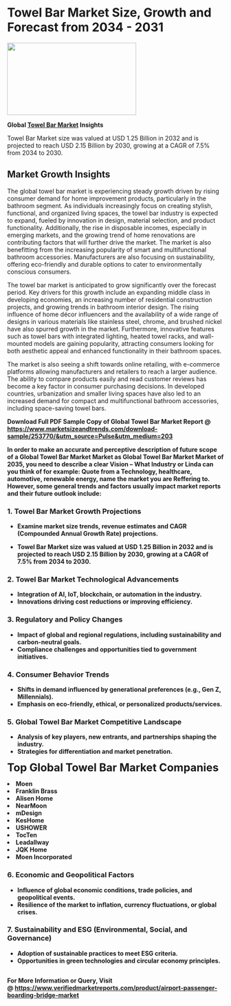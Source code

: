 <H1>Towel Bar Market Size, Growth and Forecast from 2034 - 2031</H1><img class="aligncenter size-medium wp-image-584254" src="https://thirdeyenews.in/wp-content/uploads/2034/09/Global-Market-Research-300x168.jpeg" alt="" width="300" height="168" /><p><strong>Global&nbsp;<a href="https://www.marketsizeandtrends.com/download-sample/253770/&amp;utm_source=Pulse&amp;utm_medium=203">Towel Bar Market</a> Insights</strong></p><p>Towel Bar Market size was valued at USD 1.25 Billion in 2032 and is projected to reach USD 2.15 Billion by 2030, growing at a CAGR of 7.5% from 2034 to 2030.</p><p><h2>Market Growth Insights</h2> <p>The global towel bar market is experiencing steady growth driven by rising consumer demand for home improvement products, particularly in the bathroom segment. As individuals increasingly focus on creating stylish, functional, and organized living spaces, the towel bar industry is expected to expand, fueled by innovation in design, material selection, and product functionality. Additionally, the rise in disposable incomes, especially in emerging markets, and the growing trend of home renovations are contributing factors that will further drive the market. The market is also benefitting from the increasing popularity of smart and multifunctional bathroom accessories. Manufacturers are also focusing on sustainability, offering eco-friendly and durable options to cater to environmentally conscious consumers.</p> <p><strong></strong></p> <p>The towel bar market is anticipated to grow significantly over the forecast period. Key drivers for this growth include an expanding middle class in developing economies, an increasing number of residential construction projects, and growing trends in bathroom interior design. The rising influence of home décor influencers and the availability of a wide range of designs in various materials like stainless steel, chrome, and brushed nickel have also spurred growth in the market. Furthermore, innovative features such as towel bars with integrated lighting, heated towel racks, and wall-mounted models are gaining popularity, attracting consumers looking for both aesthetic appeal and enhanced functionality in their bathroom spaces.</p> <p>The market is also seeing a shift towards online retailing, with e-commerce platforms allowing manufacturers and retailers to reach a larger audience. The ability to compare products easily and read customer reviews has become a key factor in consumer purchasing decisions. In developed countries, urbanization and smaller living spaces have also led to an increased demand for compact and multifunctional bathroom accessories, including space-saving towel bars.</p> <p><strong></p><p><span class=""><strong>Download Full PDF Sample Copy of Global Towel Bar Market Report</strong> @ <a href="https://www.marketsizeandtrends.com/download-sample/253770/&amp;utm_source=Pulse&amp;utm_medium=203" target="_blank">https://www.marketsizeandtrends.com/download-sample/253770/&amp;utm_source=Pulse&amp;utm_medium=203</a></span></p><p>In order to make an accurate and perceptive description of future scope of a Global&nbsp;Towel Bar Market Market as Global&nbsp;Towel Bar Market Market of 2035, you need to describe a clear Vision &ndash; What Industry or Linda can you think of for example: Quote from a Technology, healthcare, automotive, renewable energy, name the market you are Reffering to. However, some general trends and factors usually impact market reports and their future outlook include:</p><h3>1.&nbsp;<strong>Towel Bar Market Growth Projections</strong></h3><ul><li>Examine market size trends, revenue estimates and CAGR (Compounded Annual Growth Rate) projections.</li><li><p>Towel Bar Market size was valued at USD 1.25 Billion in 2032 and is projected to reach USD 2.15 Billion by 2030, growing at a CAGR of 7.5% from 2034 to 2030.</p></li></ul><h3>2.&nbsp;<strong>Towel Bar Market Technological Advancements</strong></h3><ul><li>Integration of AI, IoT, blockchain, or automation in the industry.</li><li>Innovations driving cost reductions or improving efficiency.</li></ul><h3>3.&nbsp;<strong>Regulatory and Policy Changes</strong></h3><ul><li>Impact of global and regional regulations, including sustainability and carbon-neutral goals.</li><li>Compliance challenges and opportunities tied to government initiatives.</li></ul><h3>4.&nbsp;<strong>Consumer Behavior Trends</strong></h3><ul><li>Shifts in demand influenced by generational preferences (e.g., Gen Z, Millennials).</li><li>Emphasis on eco-friendly, ethical, or personalized products/services.</li></ul><h3>5.&nbsp;<strong>Global Towel Bar Market Competitive Landscape</strong></h3><ul><li>Analysis of key players, new entrants, and partnerships shaping the industry.</li><li>Strategies for differentiation and market penetration.</li></ul><p data-pm-slice="1 1 []"><span style="color: inherit; font-family: inherit; font-size: 25px;">Top Global Towel Bar Market Companies</span></p><div class="" data-test-id=""><p><li>Moen</li><li> Franklin Brass</li><li> Alisen Home</li><li> NearMoon</li><li> mDesign</li><li> KesHome</li><li> USHOWER</li><li> TocTen</li><li> Leadallway</li><li> JQK Home</li><li> Moen Incorporated</li></p></div><h3>6.&nbsp;<strong>Economic and Geopolitical Factors</strong></h3><ul><li>Influence of global economic conditions, trade policies, and geopolitical events.</li><li>Resilience of the market to inflation, currency fluctuations, or global crises.</li></ul><h3>7.&nbsp;<strong>Sustainability and ESG (Environmental, Social, and Governance)</strong></h3><ul><li>Adoption of sustainable practices to meet ESG criteria.</li><li>Opportunities in green technologies and circular economy principles.</li></ul><h2><strong style="font-size: 14px;">For More Information or Query, Visit @&nbsp;</strong><a style="background-color: #ffffff; font-size: 14px;" href="https://www.marketsizeandtrends.com/report/towel-bar-market/" target="_blank">https://www.verifiedmarketreports.com/product/airport-passenger-boarding-bridge-market</a></h2>
